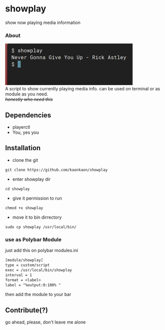 
# showplay
show now playing media information


### About
![script preview](https://github.com/kaonkaon/showplay/blob/main/Preview.png?raw=true) </br>
A script to show currently playing media info. can be used on terminal or as module as you need.</br>
~~*honestly who need this*~~

## Dependencies
* playerctl
* You, yes you

## Installation
* clone the git
```
git clone https://github.com/kaonkaon/showplay
```
* enter showplay dir
```
cd showplay
```
* give it permission to run
```
chmod +x showplay
```
* move it to bin dirrectory
```
sudo cp showplay /usr/local/bin/
```
### use as Polybar Module
just add this on polybar modules.ini
```
[module/showplay]
type = custom/script
exec = /usr/local/bin/showplay
interval = 1
format = <label>
label = "%output:0:100% "
```
then add the module to your bar

## Contribute(?)
go ahead, please, don't leave me alone
